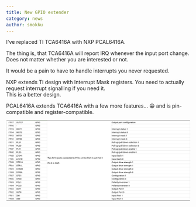 ```yaml
---
title: New GPIO extender
category: news
author: smokku
---
```


I've replaced TI TCA6416A with NXP PCAL6416A.

The thing is, that TCA6416A will report IRQ whenever the input port change.
Does not matter whether you are interested or not.

It would be a pain to have to handle interrupts you never requested.

NXP extends TI design with Interrupt Mask registers.
You need to actually request interrupt signalling if you need it.  
This is a better design.

PCAL6416A extends TCA6416A with a few more features… 😁
and is pin-compatible and register-compatible.

![X65 DEV-board GPIO extender](/media/2025-10-03-GPIO-extender-v2.png)

